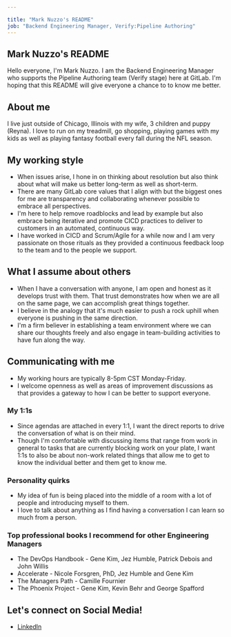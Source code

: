 ```yaml
---

title: "Mark Nuzzo's README"
job: "Backend Engineering Manager, Verify:Pipeline Authoring"
---
```


## Mark Nuzzo's README

Hello everyone, I'm Mark Nuzzo. I am the Backend Engineering Manager who supports the Pipeline Authoring team (Verify stage) here at GitLab. I'm hoping that this README will give everyone a chance to to know me better.

## About me

I live just outside of Chicago, Illinois with my wife, 3 children and puppy (Reyna).  I love to run on my treadmill, go shopping, playing games with my kids as well as playing fantasy football every fall during the NFL season.

## My working style

* When issues arise, I hone in on thinking about resolution but also think about what will make us better long-term as well as short-term.
* There are many GitLab core values that I align with but the biggest ones for me are transparency and collaborating whenever possible to embrace all perspectives.
* I'm here to help remove roadblocks and lead by example but also embrace being iterative and promote CICD practices to deliver to customers in an automated, continuous way.
* I have worked in CICD and Scrum/Agile for a while now and I am very passionate on those rituals as they provided a continuous feedback loop to the team and to the people we support.

## What I assume about others

* When I have a conversation with anyone, I am open and honest as it develops trust with them.  That trust demonstrates how when we are all on the same page, we can accomplish great things together.
* I believe in the analogy that it's much easier to push a rock uphill when everyone is pushing in the same direction.
* I'm a firm believer in establishing a team environment where we can share our thoughts freely and also engage in team-building activities to have fun along the way.

## Communicating with me

* My working hours are typically 8-5pm CST Monday-Friday.
* I welcome openness as well as areas of improvement discussions as that provides a gateway to how I can be better to support everyone.

### My 1:1s

* Since agendas are attached in every 1:1, I want the direct reports to drive the conversation of what is on their mind.
* Though I'm comfortable with discussing items that range from work in general to tasks that are currently blocking work on your plate, I want 1:1s to also be about non-work related things that allow me to get to know the individual better and them get to know me.

### Personality quirks

* My idea of fun is being placed into the middle of a room with a lot of people and introducing myself to them.
* I love to talk about anything as I find having a conversation I can learn so much from a person.

### Top professional books I recommend for other Engineering Managers

* The DevOps Handbook - Gene Kim, Jez Humble, Patrick Debois and John Willis
* Accelerate - Nicole Forsgren, PhD, Jez Humble and Gene Kim
* The Managers Path - Camille Fournier 
* The Phoenix Project - Gene Kim, Kevin Behr and George Spafford

## Let's connect on Social Media!

* [LinkedIn](https://www.linkedin.com/in/mark-nuzzo/)
